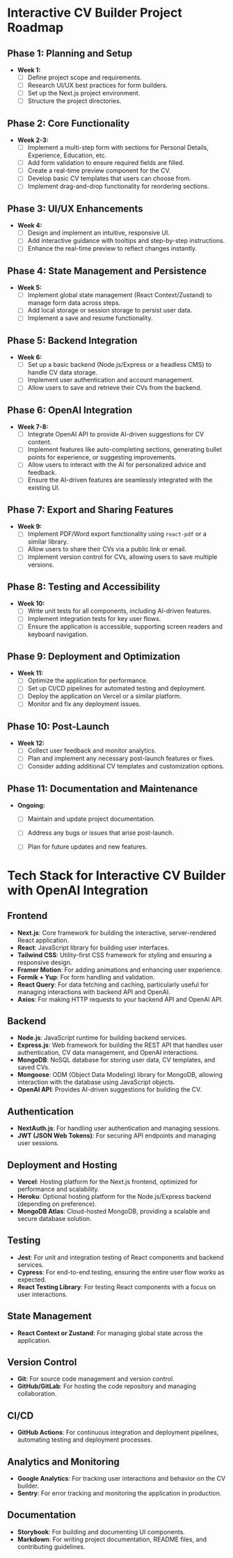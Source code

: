 # Interactive CV Builder Project Roadmap

## Phase 1: Planning and Setup
- **Week 1:**
  - [ ] Define project scope and requirements.
  - [ ] Research UI/UX best practices for form builders.
  - [ ] Set up the Next.js project environment.
  - [ ] Structure the project directories.

## Phase 2: Core Functionality
- **Week 2-3:**
  - [ ] Implement a multi-step form with sections for Personal Details, Experience, Education, etc.
  - [ ] Add form validation to ensure required fields are filled.
  - [ ] Create a real-time preview component for the CV.
  - [ ] Develop basic CV templates that users can choose from.
  - [ ] Implement drag-and-drop functionality for reordering sections.

## Phase 3: UI/UX Enhancements
- **Week 4:**
  - [ ] Design and implement an intuitive, responsive UI.
  - [ ] Add interactive guidance with tooltips and step-by-step instructions.
  - [ ] Enhance the real-time preview to reflect changes instantly.

## Phase 4: State Management and Persistence
- **Week 5:**
  - [ ] Implement global state management (React Context/Zustand) to manage form data across steps.
  - [ ] Add local storage or session storage to persist user data.
  - [ ] Implement a save and resume functionality.

## Phase 5: Backend Integration
- **Week 6:**
  - [ ] Set up a basic backend (Node.js/Express or a headless CMS) to handle CV data storage.
  - [ ] Implement user authentication and account management.
  - [ ] Allow users to save and retrieve their CVs from the backend.

## Phase 6: OpenAI Integration
- **Week 7-8:**
  - [ ] Integrate OpenAI API to provide AI-driven suggestions for CV content.
  - [ ] Implement features like auto-completing sections, generating bullet points for experience, or suggesting improvements.
  - [ ] Allow users to interact with the AI for personalized advice and feedback.
  - [ ] Ensure the AI-driven features are seamlessly integrated with the existing UI.

## Phase 7: Export and Sharing Features
- **Week 9:**
  - [ ] Implement PDF/Word export functionality using `react-pdf` or a similar library.
  - [ ] Allow users to share their CVs via a public link or email.
  - [ ] Implement version control for CVs, allowing users to save multiple versions.

## Phase 8: Testing and Accessibility
- **Week 10:**
  - [ ] Write unit tests for all components, including AI-driven features.
  - [ ] Implement integration tests for key user flows.
  - [ ] Ensure the application is accessible, supporting screen readers and keyboard navigation.

## Phase 9: Deployment and Optimization
- **Week 11:**
  - [ ] Optimize the application for performance.
  - [ ] Set up CI/CD pipelines for automated testing and deployment.
  - [ ] Deploy the application on Vercel or a similar platform.
  - [ ] Monitor and fix any deployment issues.

## Phase 10: Post-Launch
- **Week 12:**
  - [ ] Collect user feedback and monitor analytics.
  - [ ] Plan and implement any necessary post-launch features or fixes.
  - [ ] Consider adding additional CV templates and customization options.

## Phase 11: Documentation and Maintenance
- **Ongoing:**
  - [ ] Maintain and update project documentation.
  - [ ] Address any bugs or issues that arise post-launch.
  - [ ] Plan for future updates and new features.
 


# Tech Stack for Interactive CV Builder with OpenAI Integration

## Frontend
- **Next.js**: Core framework for building the interactive, server-rendered React application.
- **React**: JavaScript library for building user interfaces.
- **Tailwind CSS**: Utility-first CSS framework for styling and ensuring a responsive design.
- **Framer Motion**: For adding animations and enhancing user experience.
- **Formik + Yup**: For form handling and validation.
- **React Query**: For data fetching and caching, particularly useful for managing interactions with backend API and OpenAI.
- **Axios**: For making HTTP requests to your backend API and OpenAI API.

## Backend
- **Node.js**: JavaScript runtime for building backend services.
- **Express.js**: Web framework for building the REST API that handles user authentication, CV data management, and OpenAI interactions.
- **MongoDB**: NoSQL database for storing user data, CV templates, and saved CVs.
- **Mongoose**: ODM (Object Data Modeling) library for MongoDB, allowing interaction with the database using JavaScript objects.
- **OpenAI API**: Provides AI-driven suggestions for building the CV.

## Authentication
- **NextAuth.js**: For handling user authentication and managing sessions.
- **JWT (JSON Web Tokens)**: For securing API endpoints and managing user sessions.

## Deployment and Hosting
- **Vercel**: Hosting platform for the Next.js frontend, optimized for performance and scalability.
- **Heroku**: Optional hosting platform for the Node.js/Express backend (depending on preference).
- **MongoDB Atlas**: Cloud-hosted MongoDB, providing a scalable and secure database solution.

## Testing
- **Jest**: For unit and integration testing of React components and backend services.
- **Cypress**: For end-to-end testing, ensuring the entire user flow works as expected.
- **React Testing Library**: For testing React components with a focus on user interactions.

## State Management
- **React Context or Zustand**: For managing global state across the application.

## Version Control
- **Git**: For source code management and version control.
- **GitHub/GitLab**: For hosting the code repository and managing collaboration.

## CI/CD
- **GitHub Actions**: For continuous integration and deployment pipelines, automating testing and deployment processes.

## Analytics and Monitoring
- **Google Analytics**: For tracking user interactions and behavior on the CV builder.
- **Sentry**: For error tracking and monitoring the application in production.

## Documentation
- **Storybook**: For building and documenting UI components.
- **Markdown**: For writing project documentation, README files, and contributing guidelines.

